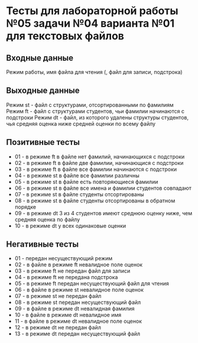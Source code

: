 # Тесты для лабораторной работы №05 задачи №04 варианта №01 для текстовых файлов

## Входные данные

Режим работы, имя файла для чтения (, файл для записи, подстрока)

## Выходные данные

Режим st - файл с структурами, отсортированными по фамилиям
Режим ft - файл с структурами студентов, чьи фамилии начинаются с подстроки
Режим dt - файл, из которого удалены структуры студентов, чья средняя оценка ниже средней оценки по всему файлу

## Позитивные тесты

- 01 - в режиме ft в файле нет фамилий, начинающихся с подстроки
- 02 - в режиме ft в файле две фамилии, начинающися с подстроки
- 03 - в режиме ft в файле все фамилии начинаются с подстроки
- 04 - в режиме st в файле все фамилии различны
- 05 - в режиме st в файле есть повторяющиеся фамилии
- 06 - в режиме st в файле все имена и фамилии студентов совпадают
- 07 - в режиме st в файле студенты отсортированы
- 08 - в режиме st в файле студенты отсортированы в обратном порядке
- 09 - в режиме dt 3 из 4 студентов имеют среднюю оценку ниже, чем средняя оценка по файлу
- 10 - в режиме dt у всех одинаковые оценки

## Негативные тесты

- 01 - передан несуществующий режим
- 02 - в файле в режиме ft невалидное поле оценок
- 03 - в режиме ft не передан файл для записи
- 04 - в режиме ft не передана подстрока
- 05 - в режиме ft передан несуществующий файл для чтения
- 06 - в файле в режиме st невалидное поле оценок
- 07 - в режиме st не передан файл
- 08 - в режиме st передан несуществующий файл
- 09 - в файле в режиме dt невалидная фамилия
- 10 - в файле в режиме dt невалидное имя
- 11 - в файле в режиме dt невалидное поле оценок
- 12 - в режиме dt не передан файл
- 13 - в режиме dt передан несуществующий файл


